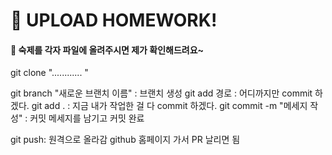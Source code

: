 # 👻 UPLOAD HOMEWORK!
#### 👻 숙제를 각자 파일에 올려주시면 제가 확인해드려요~



git clone "............ "



git branch "새로운 브랜치 이름" : 브랜치 생성
git add 경로 : 어디까지만 commit 하겠다.
git add . : 지금 내가 작업한 걸 다 commit 하겠다.
git commit -m "메세지 작성" : 커밋 메세지를 남기고 커밋 완료


git push: 원격으로 올라감
github 홈페이지 가서 PR 날리면 됨